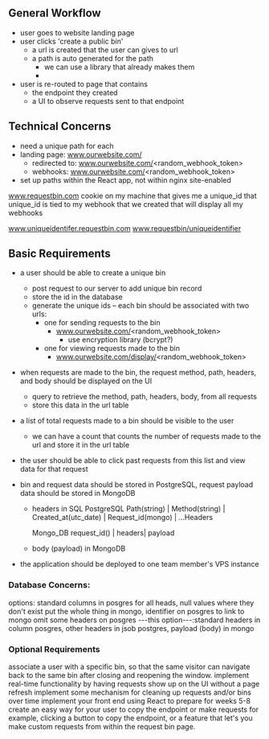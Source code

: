 ## General Workflow

- user goes to website landing page
- user clicks 'create a public bin'
  - a url is created that the user can gives to url
  - a path is auto generated for the path
    - we can use a library that already makes them
    -
- user is re-routed to page that contains
  - the endpoint they created
  - a UI to observe requests sent to that endpoint

## Technical Concerns

- need a unique path for each
- landing page: www.ourwebsite.com/
  - redirected to: www.ourwebsite.com/<random_webhook_token>
  - webhooks: www.ourwebsite.com/<random_webhook_token>
- set up paths within the React app, not within nginx site-enabled

www.requestbin.com
cookie on my machine that gives me a unique_id
that unique_id is tied to my webhook that we created
that will display all my webhooks

www.uniqueidentifer.requestbin.com
www.requestbin/uniqueidentifier

## Basic Requirements

- a user should be able to create a unique bin
  - post request to our server to add unique bin record
  - store the id in the database
  - generate the unique ids – each bin should be associated with two urls:
    - one for sending requests to the bin
      - www.ourwebsite.com/<random_webhook_token>
        - use encryption library (bcrypt?)
    - one for viewing requests made to the bin
      - www.ourwebsite.com/display/<random_webhook_token>
- when requests are made to the bin, the request method, path, headers, and body should be displayed on the UI
  - query to retrieve the method, path, headers, body, from all requests
  - store this data in the url table
- a list of total requests made to a bin should be visible to the user
  - we can have a count that counts the number of requests made to the url and store it in the url table
- the user should be able to click past requests from this list and view data for that request
- bin and request data should be stored in PostgreSQL, request payload data should be stored in MongoDB

  - headers in SQL
    PostgreSQL
    Path(string) | Method(string) | Created_at(utc_date) | Request_id(mongo) | ...Headers

    Mongo_DB
    request_id() | headers| payload

  - body (payload) in MongoDB

- the application should be deployed to one team member's VPS instance

### Database Concerns:

options:
standard columns in posgres for all heads, null values where they don't exist
put the whole thing in mongo, identifier on posgres to link to mongo
omit some headers on posgres
---this option---:standard headers in column posgres, other headers in jsob postgres, payload (body) in mongo

### Optional Requirements

associate a user with a specific bin, so that the same visitor can navigate back to the same bin after closing and reopening the window.
implement real-time functionality by having requests show up on the UI without a page refresh
implement some mechanism for cleaning up requests and/or bins over time
implement your front end using React to prepare for weeks 5-8
create an easy way for your user to copy the endpoint or make requests
for example, clicking a button to copy the endpoint, or a feature that let's you make custom requests from within the request bin page.
